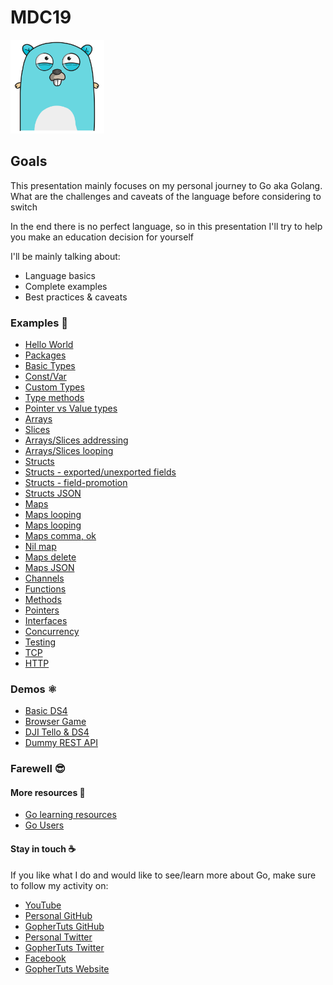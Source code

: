 # MDC19

<img src="https://github.com/steevehook/mdc19/raw/master/gophertuts.svg?sanitize=true" width="150px"/>

## Goals

This presentation mainly focuses on my personal journey
to Go aka Golang. What are the challenges and caveats of the
language before considering to switch

In the end there is no perfect language, so in this presentation
I'll try to help you make an education decision for
yourself

I'll be mainly talking about:

- Language basics
- Complete examples
- Best practices & caveats

### Examples 🚀

- [Hello World](https://github.com/steevehook/mdc19/blob/master/examples/hello-world)
- [Packages](https://github.com/steevehook/mdc19/blob/master/examples/packages)
- [Basic Types](https://github.com/steevehook/mdc19/blob/master/examples/basic-types)
- [Const/Var](https://github.com/steevehook/mdc19/blob/master/examples/const-var)
- [Custom Types](https://github.com/steevehook/mdc19/blob/master/examples/custom-types)
- [Type methods](https://github.com/steevehook/mdc19/blob/master/examples/type-methods)
- [Pointer vs Value types](https://github.com/steevehook/mdc19/blob/master/examples/pointer-vs-value)
- [Arrays](https://github.com/steevehook/mdc19/blob/master/examples/arrays)
- [Slices](https://github.com/steevehook/mdc19/blob/master/examples/slices)
- [Arrays/Slices addressing](https://github.com/steevehook/mdc19/blob/master/examples/arrays-slices-addressing)
- [Arrays/Slices looping](https://github.com/steevehook/mdc19/blob/master/examples/arrays-slices-looping)
- [Structs](https://github.com/steevehook/mdc19/blob/master/examples/structs)
- [Structs - exported/unexported fields](https://github.com/steevehook/mdc19/blob/master/examples/structs-exported-unexported)
- [Structs - field-promotion](https://github.com/steevehook/mdc19/blob/master/examples/structs-field-promotion)
- [Structs JSON](https://github.com/steevehook/mdc19/blob/master/examples/structs-json)
- [Maps](https://github.com/steevehook/mdc19/blob/master/examples/maps)
- [Maps looping](https://github.com/steevehook/mdc19/blob/master/examples/maps-looping)
- [Maps looping](https://github.com/steevehook/mdc19/blob/master/examples/maps-looping)
- [Maps comma, ok](https://github.com/steevehook/mdc19/blob/master/examples/maps-comma-ok)
- [Nil map](https://github.com/steevehook/mdc19/blob/master/examples/nil-map)
- [Maps delete](https://github.com/steevehook/mdc19/blob/master/examples/maps-delete)
- [Maps JSON](https://github.com/steevehook/mdc19/blob/master/examples/maps-json)
- [Channels](https://github.com/steevehook/mdc19/blob/master/examples/channels)
- [Functions](https://github.com/steevehook/mdc19/blob/master/examples/functions)
- [Methods](https://github.com/steevehook/mdc19/blob/master/examples/methods)
- [Pointers](https://github.com/steevehook/mdc19/blob/master/examples/pointers)
- [Interfaces](https://github.com/steevehook/mdc19/blob/master/examples/interfaces)
- [Concurrency](https://github.com/steevehook/mdc19/blob/master/examples/concurrency)
- [Testing](https://github.com/steevehook/mdc19/blob/master/examples/testing)
- [TCP](https://github.com/steevehook/mdc19/blob/master/examples/tcp)
- [HTTP](https://github.com/steevehook/mdc19/blob/master/examples/http)

### Demos ⚛

- [Basic DS4](https://github.com/steevehook/mdc19/blob/master/demos/basic-ds4)
- [Browser Game](https://github.com/steevehook/mdc19/blob/master/demos/browser-game)
- [DJI Tello & DS4](https://github.com/steevehook/mdc19/blob/master/demos/dji-tello-ds4)
- [Dummy REST API](https://github.com/steevehook/mdc19/blob/master/demos/dji-tello-ds4)

### Farewell 😎

#### More resources 📖

- [Go learning resources](https://github.com/gophertuts/go-basics/tree/master/go-learning-resources)
- [Go Users](https://github.com/golang/go/wiki/GoUsers)

#### Stay in touch ☕

If you like what I do and would like to see/learn more
about Go, make sure to follow my activity on:

- [YouTube](https://www.youtube.com/c/GopherTuts)
- [Personal GitHub](https://github.com/steevehook)
- [GopherTuts GitHub](https://github.com/gophertuts)
- [Personal Twitter](https://twitter.com/steevehook)
- [GopherTuts Twitter](https://twitter.com/GopherTuts)
- [Facebook](https://www.facebook.com/steevehookmd)
- [GopherTuts Website](https://www.youtube.com/c/GopherTuts)
